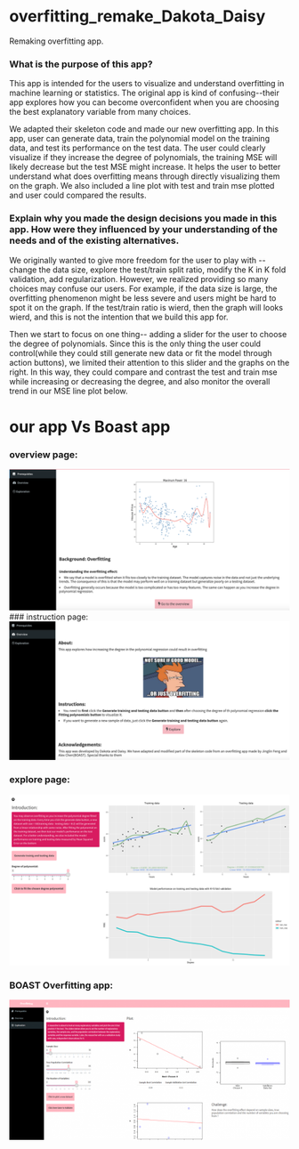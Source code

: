 # overfitting_remake_Dakota_Daisy
Remaking overfitting app.

### What is the purpose of this app? 

This app is intended for the users to visualize and understand overfitting in machine learning or statistics. The original app is kind of confusing--their app explores how you can become overconfident when you are choosing the best explanatory variable from many choices. 

We adapted their skeleton code and made our new overfitting app. In this app, user can generate data, train the polynomial model on the training data, and test its performance on the test data. The user could clearly visualize if they increase the degree of polynomials, the training MSE will likely decrease but the test MSE might increase. It helps the user to better understand what does overfitting means through directly visualizing them on the graph. We also included a line plot with test and train mse plotted and user could compared the results.


### Explain why you made the design decisions you made in this app. How were they influenced by your understanding of the needs and of the existing alternatives.

We originally wanted to give more freedom for the user to play with -- change the data size, explore the test/train split ratio, modify the K in K fold validation, add regularization. However, we realized providing so many choices may confuse our users. For example, if the data size is large, the overfitting phenomenon might be less severe and users might be hard to spot it on the graph. If the test/train ratio is wierd, then the graph will looks wierd, and this is not the intention that we build this app for. 

Then we start to focus on one thing-- adding a slider for the user to choose the degree of polynomials. Since this is the only thing the user could control(while they could still generate new data or fit the model through action buttons), we limited their attention to this slider and the graphs on the right. In this way, they could compare and contrast the test and train mse while increasing or decreasing the degree, and also monitor the overall trend in our MSE line plot below.  


# our app Vs Boast app


### overview page: 


<img src="./Screen Shot 2022-04-12 at 11.09.08 PM.png">
### instruction page:


<img src="./Screen Shot 2022-04-12 at 11.09.17 PM.png">


### explore page:

<img src="./Screen Shot 2022-04-12 at 11.11.07 PM.png">


### BOAST Overfitting app:


<img src="./boast.png">
